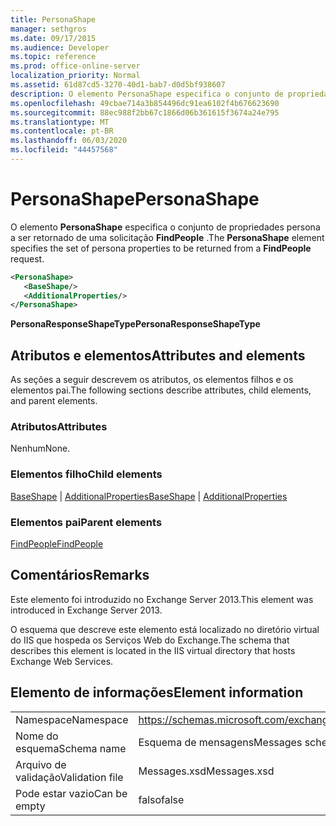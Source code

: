 ```yaml
---
title: PersonaShape
manager: sethgros
ms.date: 09/17/2015
ms.audience: Developer
ms.topic: reference
ms.prod: office-online-server
localization_priority: Normal
ms.assetid: 61d87cd5-3270-40d1-bab7-d0d5bf938607
description: O elemento PersonaShape especifica o conjunto de propriedades persona a ser retornado de uma solicitação FindPeople.
ms.openlocfilehash: 49cbae714a3b854496dc91ea6102f4b676623690
ms.sourcegitcommit: 88ec988f2bb67c1866d06b361615f3674a24e795
ms.translationtype: MT
ms.contentlocale: pt-BR
ms.lasthandoff: 06/03/2020
ms.locfileid: "44457568"
---
```

# <a name="personashape"></a><span data-ttu-id="05433-103">PersonaShape</span><span class="sxs-lookup"><span data-stu-id="05433-103">PersonaShape</span></span>

<span data-ttu-id="05433-104">O elemento **PersonaShape** especifica o conjunto de propriedades persona a ser retornado de uma solicitação **FindPeople** .</span><span class="sxs-lookup"><span data-stu-id="05433-104">The **PersonaShape** element specifies the set of persona properties to be returned from a **FindPeople** request.</span></span> 
  
```XML
<PersonaShape>
   <BaseShape/>
   <AdditionalProperties/>
</PersonaShape>
```

 <span data-ttu-id="05433-105">**PersonaResponseShapeType**</span><span class="sxs-lookup"><span data-stu-id="05433-105">**PersonaResponseShapeType**</span></span>
## <a name="attributes-and-elements"></a><span data-ttu-id="05433-106">Atributos e elementos</span><span class="sxs-lookup"><span data-stu-id="05433-106">Attributes and elements</span></span>

<span data-ttu-id="05433-107">As seções a seguir descrevem os atributos, os elementos filhos e os elementos pai.</span><span class="sxs-lookup"><span data-stu-id="05433-107">The following sections describe attributes, child elements, and parent elements.</span></span>
  
### <a name="attributes"></a><span data-ttu-id="05433-108">Atributos</span><span class="sxs-lookup"><span data-stu-id="05433-108">Attributes</span></span>

<span data-ttu-id="05433-109">Nenhum</span><span class="sxs-lookup"><span data-stu-id="05433-109">None.</span></span>
  
### <a name="child-elements"></a><span data-ttu-id="05433-110">Elementos filho</span><span class="sxs-lookup"><span data-stu-id="05433-110">Child elements</span></span>

<span data-ttu-id="05433-111">[BaseShape](baseshape.md)  |  [AdditionalProperties](additionalproperties.md)</span><span class="sxs-lookup"><span data-stu-id="05433-111">[BaseShape](baseshape.md) | [AdditionalProperties](additionalproperties.md)</span></span>
  
### <a name="parent-elements"></a><span data-ttu-id="05433-112">Elementos pai</span><span class="sxs-lookup"><span data-stu-id="05433-112">Parent elements</span></span>

[<span data-ttu-id="05433-113">FindPeople</span><span class="sxs-lookup"><span data-stu-id="05433-113">FindPeople</span></span>](findpeople.md)
  
## <a name="remarks"></a><span data-ttu-id="05433-114">Comentários</span><span class="sxs-lookup"><span data-stu-id="05433-114">Remarks</span></span>

<span data-ttu-id="05433-115">Este elemento foi introduzido no Exchange Server 2013.</span><span class="sxs-lookup"><span data-stu-id="05433-115">This element was introduced in Exchange Server 2013.</span></span>
  
<span data-ttu-id="05433-116">O esquema que descreve este elemento está localizado no diretório virtual do IIS que hospeda os Serviços Web do Exchange.</span><span class="sxs-lookup"><span data-stu-id="05433-116">The schema that describes this element is located in the IIS virtual directory that hosts Exchange Web Services.</span></span>
  
## <a name="element-information"></a><span data-ttu-id="05433-117">Elemento de informações</span><span class="sxs-lookup"><span data-stu-id="05433-117">Element information</span></span>

|||
|:-----|:-----|
|<span data-ttu-id="05433-118">Namespace</span><span class="sxs-lookup"><span data-stu-id="05433-118">Namespace</span></span>  <br/> |https://schemas.microsoft.com/exchange/services/2006/messages  <br/> |
|<span data-ttu-id="05433-119">Nome do esquema</span><span class="sxs-lookup"><span data-stu-id="05433-119">Schema name</span></span>  <br/> |<span data-ttu-id="05433-120">Esquema de mensagens</span><span class="sxs-lookup"><span data-stu-id="05433-120">Messages schema</span></span>  <br/> |
|<span data-ttu-id="05433-121">Arquivo de validação</span><span class="sxs-lookup"><span data-stu-id="05433-121">Validation file</span></span>  <br/> |<span data-ttu-id="05433-122">Messages.xsd</span><span class="sxs-lookup"><span data-stu-id="05433-122">Messages.xsd</span></span>  <br/> |
|<span data-ttu-id="05433-123">Pode estar vazio</span><span class="sxs-lookup"><span data-stu-id="05433-123">Can be empty</span></span>  <br/> |<span data-ttu-id="05433-124">falso</span><span class="sxs-lookup"><span data-stu-id="05433-124">false</span></span>  <br/> |
   

